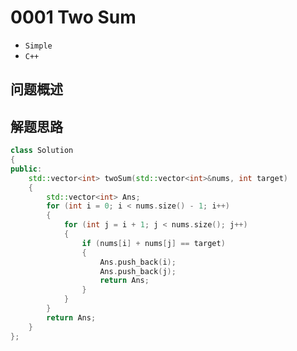 # 0001 Two Sum

- `Simple`
- `C++`

## 问题概述


## 解题思路



``` C++
class Solution
{
public:
	std::vector<int> twoSum(std::vector<int>&nums, int target)
	{
		std::vector<int> Ans;
		for (int i = 0; i < nums.size() - 1; i++)
		{
			for (int j = i + 1; j < nums.size(); j++)
			{
				if (nums[i] + nums[j] == target)
				{
					Ans.push_back(i);
					Ans.push_back(j);
					return Ans;
				}
			}
		}
		return Ans;
	}
};
```

